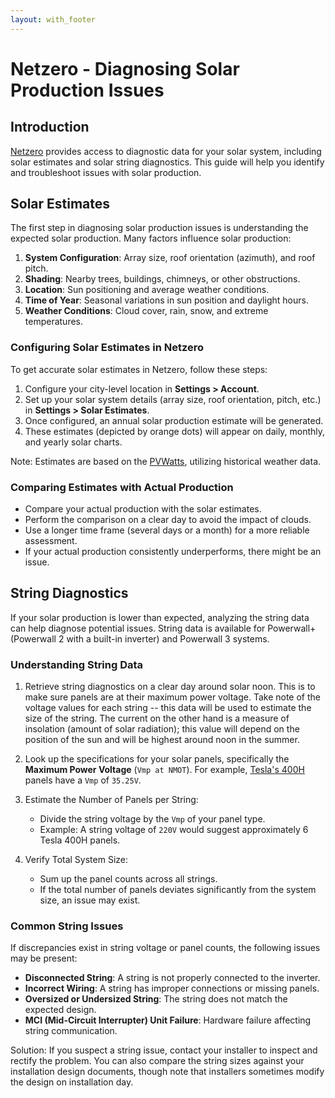 ```yaml
---
layout: with_footer
---
```


# Netzero - Diagnosing Solar Production Issues

## Introduction

[Netzero](https://www.netzero.energy) provides access to diagnostic data for your solar system, including solar estimates and solar string diagnostics. This guide will help you identify and troubleshoot issues with solar production.

## Solar Estimates

The first step in diagnosing solar production issues is understanding the expected solar production. Many factors influence solar production:

1. **System Configuration**: Array size, roof orientation (azimuth), and roof pitch.
2. **Shading**: Nearby trees, buildings, chimneys, or other obstructions.
3. **Location**: Sun positioning and average weather conditions.
4. **Time of Year**: Seasonal variations in sun position and daylight hours.
5. **Weather Conditions**: Cloud cover, rain, snow, and extreme temperatures.

### Configuring Solar Estimates in Netzero

To get accurate solar estimates in Netzero, follow these steps:

1. Configure your city-level location in **Settings > Account**.
2. Set up your solar system details (array size, roof orientation, pitch, etc.) in **Settings > Solar Estimates**.
3. Once configured, an annual solar production estimate will be generated.
4. These estimates (depicted by orange dots) will appear on daily, monthly, and yearly solar charts.

Note: Estimates are based on the [PVWatts](https://pvwatts.nrel.gov/), utilizing historical weather data.

### Comparing Estimates with Actual Production

- Compare your actual production with the solar estimates.
- Perform the comparison on a clear day to avoid the impact of clouds.
- Use a longer time frame (several days or a month) for a more reliable assessment.
- If your actual production consistently underperforms, there might be an issue.

## String Diagnostics

If your solar production is lower than expected, analyzing the string data can help diagnose potential issues.
String data is available for Powerwall+ (Powerwall 2 with a built-in inverter) and Powerwall 3 systems.

### Understanding String Data

1. Retrieve string diagnostics on a clear day around solar noon. This is to make sure panels are at their
maximum power voltage. Take note of the voltage values for each string -- this data will be used to
estimate the size of the string. The current on the other hand is a measure of insolation (amount
of solar radiation); this value will depend on the position of the sun and will be highest around noon
in the summer.

2. Look up the specifications for your solar panels, specifically the **Maximum Power Voltage** (`Vmp at NMOT`).
For example, [Tesla's 400H](https://es-media-prod.s3.amazonaws.com/media/components/panels/spec-sheets/Tesla_T400H.pdf) panels have a `Vmp` of `35.25V`.

3. Estimate the Number of Panels per String:
   - Divide the string voltage by the `Vmp` of your panel type.
   - Example: A string voltage of `220V` would suggest approximately 6 Tesla 400H panels.

4. Verify Total System Size:
   - Sum up the panel counts across all strings.
   - If the total number of panels deviates significantly from the system size, an issue may exist.

### Common String Issues

If discrepancies exist in string voltage or panel counts, the following issues may be present:

- **Disconnected String**: A string is not properly connected to the inverter.
- **Incorrect Wiring**: A string has improper connections or missing panels.
- **Oversized or Undersized String**: The string does not match the expected design.
- **MCI (Mid-Circuit Interrupter) Unit Failure**: Hardware failure affecting string communication.

Solution: If you suspect a string issue, contact your installer to inspect and rectify the problem. You can also compare the string sizes against your installation design documents, though note that installers sometimes modify the design on installation day.

